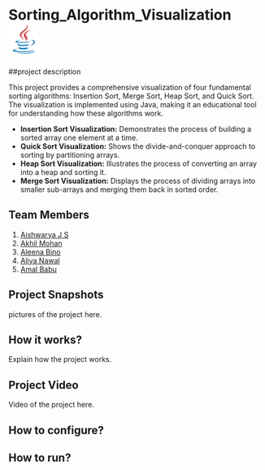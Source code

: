 # Sorting_Algorithm_Visualization  <img src="https://raw.githubusercontent.com/devicons/devicon/master/icons/java/java-original.svg" alt="java logo" width="60" height="60"/>
##project description

This project provides a comprehensive visualization of four fundamental sorting algorithms: Insertion Sort, Merge Sort, Heap Sort, and Quick Sort. The visualization is implemented using Java, making it an educational tool for understanding how these algorithms work.
- **Insertion Sort Visualization:** Demonstrates the process of building a sorted array one element at a time.
- **Quick Sort Visualization:** Shows the divide-and-conquer approach to sorting by partitioning arrays.
- **Heap Sort Visualization:** Illustrates the process of converting an array into a heap and sorting it.
- **Merge Sort Visualization:** Displays the process of dividing arrays into smaller sub-arrays and merging them back in sorted order.

## Team Members
1. [Aishwarya J S](https://github.com/Aish-h)
2. [Akhil Mohan](https://github.com/Akhil-Mohan-github)
3. [Aleena Bino](https://github.com/aleena24bino)
4. [Aliya Nawal](https://github.com/Aliyanawal)
5. [Amal Babu](https://github.com/amalb03)

## Project Snapshots
pictures of the project here.

## How it works?
Explain how the project works.

## Project Video
Video of the project here.

## How to configure?


## How to run?
